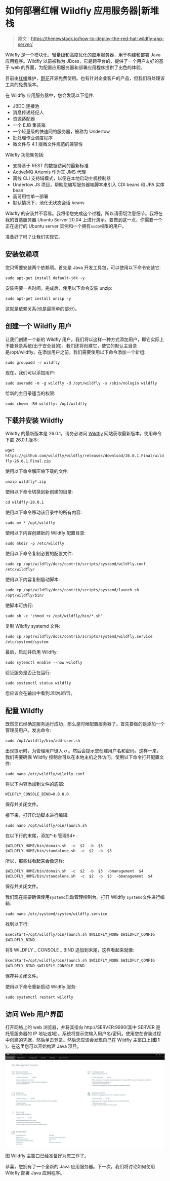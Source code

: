 # 如何部署红帽 Wildfly 应用服务器|新堆栈

> 原文：<https://thenewstack.io/how-to-deploy-the-red-hat-wildfly-app-server/>

Wildfly 是一个模块化、轻量级和高度优化的应用服务器，用于构建和部署 Java 应用程序。Wildfly 以前被称为 JBoss，它是跨平台的，提供了一个用户友好的基于 web 的界面，为配置应用服务器和部署应用程序提供了出色的体验。

目前由[红帽](https://www.openshift.com/try?utm_content=inline-mention)维护，[野花](http://www.wildfly.org)开源免费使用。也有针对企业客户的产品，但我们将处理该工具的免费版本。

在 Wildfly 应用服务器中，您会发现以下组件:

*   JBDC 连接池
*   消息传递经纪人
*   资源适配器
*   一个 EJB 集装箱
*   一个轻量级的快速网络服务器，被称为 Undertow
*   批处理作业调度程序
*   微文件与 4.1 版微文件规范的兼容性

Wildfly 功能集包括:

*   支持基于 REST 的数据访问的最新标准
*   ActiveMQ Artemis 作为其 JMS 代理
*   离线 CLI 支持域模式，以便在本地启动主机控制器
*   Undertow JS 项目，帮助您编写服务器端脚本来引入 CDI beans 和 JPA 实体 bean
*   高可用性单一部署
*   默认情况下，池化无状态会话 beans

Wildfly 的安装并不容易。我将带您完成这个过程，所以请密切注意细节。我将在我的首选服务器 Ubuntu Server 20.04 上进行演示。要做到这一点，你需要一个正在运行的 Ubuntu server 实例和一个拥有`sudo`权限的用户。

准备好了吗？让我们实现它。

## 安装依赖项

您只需要安装两个依赖项。首先是 Java 开发工具包，可以使用以下命令安装它:

`sudo apt-get install default-jdk -y`

安装需要一点时间。完成后，使用以下命令安装 unzip:

`sudo apt-get install unzip -y`

这就是依赖关系(也是最简单的部分)。

## 创建一个 Wildfly 用户

让我们创建一个新的 Wildfly 用户。我们将以这样一种方式添加用户，即它实际上不能登录系统(出于安全目的)。我们还将创建它，使它的默认主目录是/opt/wildfly。在添加用户之前，我们需要使用以下命令添加一个新组:

`sudo groupadd -r wildfly`

现在，我们可以添加用户:

`sudo useradd -m -g wildfly -d /opt/wildfly -s /sbin/nologin wildfly`

给新的主目录适当的权限:

`sudo chown -RH wildfly: /opt/wildfly`

## 下载并安装 Wildfly

Wildfly 的最新版本是 26.0.1。请务必访问 [Wildfly](https://www.wildfly.org/) 网站获取最新版本。使用命令下载 26.0.1 版本:

`wget https://github.com/wildfly/wildfly/releases/download/26.0.1.Final/wildfly-26.0.1.Final.zip`

使用以下命令解压缩下载的文件:

`unzip wildfly*.zip`

使用以下命令切换到新创建的目录:

`cd wildfly-20.0.1`

使用以下命令移动该目录中的所有内容:

`sudo mv * /opt/wildfly`

使用以下内容创建新的 Wildfly 配置目录:

`sudo mkdir -p /etc/wildfly`

使用以下命令复制必要的配置文件:

`sudo cp /opt/wildfly/docs/contrib/scripts/systemd/wildfly.conf /etc/wildfly/`

使用以下内容复制启动脚本:

`sudo cp /opt/wildfly/docs/contrib/scripts/systemd/launch.sh /opt/wildfly/bin/`

使脚本可执行:

`sudo sh -c 'chmod +x /opt/wildfly/bin/*.sh'`

复制 Wildfly systemd 文件:

`sudo cp /opt/wildfly/docs/contrib/scripts/systemd/wildfly.service /etc/systemd/system`

最后，启动并启用 Wildfly:

`sudo sytemctl enable --now wildfly`

验证服务是否正在运行:

`sudo systemctl status wildfly`

您应该会在输出中看到*活动(运行)*。

## 配置 Wildfly

既然您已经确定服务运行成功，那么是时候配置服务器了。首先要做的是添加一个管理员用户。发出命令:

`sudo /opt/wildfly/bin/add-user.sh`

出现提示时，为管理用户键入 *a* 。然后会提示您创建用户名和密码。这样一来，我们需要确保 Wildfly 控制台可以在本地主机之外访问。使用以下命令打开配置文件:

`sudo nano /etc/wildfly/wildfly.conf`

将以下内容添加到文件的底部:

```
WILDFLY_CONSOLE_BIND=0.0.0.0

```

保存并关闭文件。

接下来，打开启动脚本进行编辑:

`sudo nano /opt/wildfly/bin/launch.sh`

在以下行的末尾，添加*-b 管理$4* :

```
$WILDFLY_HOME/bin/domain.sh  -c  $2  -b  $3
$WILDFLY_HOME/bin/standalone.sh  -c  $2  -b  $3

```

所以，那些线看起来会像这样:

```
$WILDFLY_HOME/bin/domain.sh  -c  $2  -b  $3  -bmanagement  $4
$WILDFLY_HOME/bin/standalone.sh  -c  $2  -b  $3  -bmanagement  $4

```

保存并关闭文件。

我们现在需要确保使用`systemd`启动管理控制台。打开 Wildfly `systemd`文件进行编辑:

`sudo nano /etc/systemd/system/wildfly.service`

找到以下行:

`ExecStart=/opt/wildfly/bin/launch.sh $WILDFLY_MODE $WILDFLY_CONFIG $WILDFLY_BIND `

将$ WILDFLY _ CONSOLE _ BIND 追加到末尾，这样看起来就像:

`ExecStart=/opt/wildfly/bin/launch.sh $WILDFLY_MODE $WILDFLY_CONFIG $WILDFLY_BIND $WILDFLY_CONSOLE_BIND`

保存并关闭文件。

使用以下命令重新启动 Wildfly 服务:

`sudo systemctl restart wildfly`

## 访问 Web 用户界面

打开网络上的 web 浏览器，并将其指向 http://SERVER:9990(其中 SERVER 是托管服务器的 IP 地址或域)。系统将提示您输入用户名/密码。使用您在安装过程中创建的凭据，然后单击登录。然后您应该会发现自己在 Wildfly 主窗口上(**图 1** )，在这里您可以开始构建 Java 项目。

![](img/ce44bc354a21af7e5db84e7a09350369.png)

图 Wildfly 主窗口已经准备好为您工作了。

恭喜，您拥有了一个全新的 Java 应用服务器。下一次，我们将讨论如何使用 Wildfly 部署 Java 应用程序。

<svg xmlns:xlink="http://www.w3.org/1999/xlink" viewBox="0 0 68 31" version="1.1"><title>Group</title> <desc>Created with Sketch.</desc></svg>